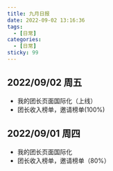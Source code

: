 ```yaml
---
title: 九月日报
date: 2022-09-02 13:16:36
tags:
  - [日常]
categories:
  - [日常]
sticky: 99
---
```


## 2022/09/02 周五

- 我的团长页面国际化（上线）
- 团长收入榜单，邀请榜单(100%)

## 2022/09/01 周四

- 我的团长页面国际化
- 团长收入榜单，邀请榜单（80%）
